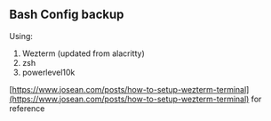 ## Bash Config backup

Using:
1. Wezterm (updated from alacritty)
2. zsh
3. powerlevel10k

[https://www.josean.com/posts/how-to-setup-wezterm-terminal](https://www.josean.com/posts/how-to-setup-wezterm-terminal) for reference
